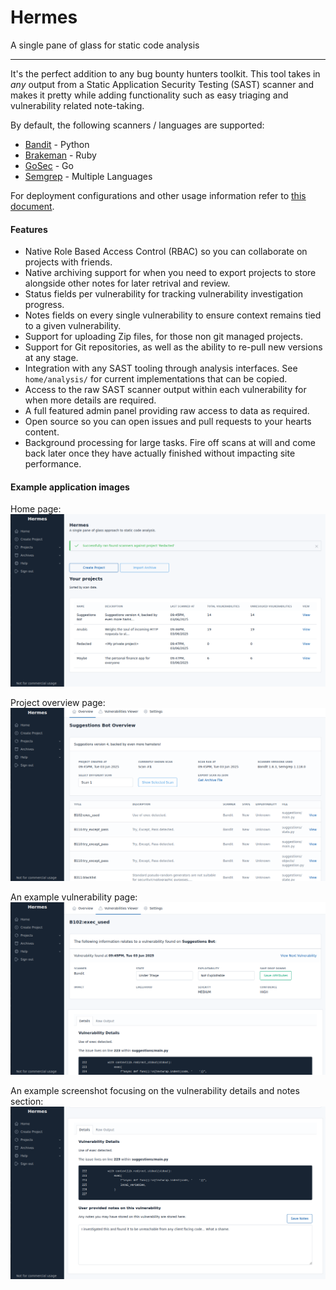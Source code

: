 # Hermes

A single pane of glass for static code analysis

---

It's the perfect addition to any bug bounty hunters toolkit. This tool takes in _any_ output from a Static Application Security Testing (SAST) scanner and makes it pretty while adding functionality such as easy triaging and vulnerability related note-taking.

By default, the following scanners / languages are supported:
- [Bandit](https://github.com/PyCQA/bandit) - Python
- [Brakeman](https://brakemanscanner.org/) - Ruby
- [GoSec](https://github.com/securego/gosec) - Go
- [Semgrep](https://semgrep.dev/) - Multiple Languages

For deployment configurations and other usage information refer to [this document](https://github.com/Skelmis/Hermes/blob/master/USAGE.md).

#### Features

- Native Role Based Access Control (RBAC) so you can collaborate on projects with friends.
- Native archiving support for when you need to export projects to store alongside other notes for later retrival and review.
- Status fields per vulnerability for tracking vulnerability investigation progress.
- Notes fields on every single vulnerability to ensure context remains tied to a given vulnerability.
- Support for uploading Zip files, for those non git managed projects.
- Support for Git repositories, as well as the ability to re-pull new versions at any stage.
- Integration with any SAST tooling through analysis interfaces. See `home/analysis/` for current implementations that can be copied.
- Access to the raw SAST scanner output within each vulnerability for when more details are required.
- A full featured admin panel providing raw access to data as required.
- Open source so you can open issues and pull requests to your hearts content.
- Background processing for large tasks. Fire off scans at will and come back later once they have actually finished without impacting site performance.

#### Example application images

Home page:
![A screenshot showcasing the home page with placeholder projects and notifications.](images/home.png)

Project overview page:
![A screenshot showcasing an example project. In this scan and project metadata is presented as well as all found vulnerabilities](images/project.png)

An example vulnerability page:
![A screenshot showing a vulnerability. This shows vulnerability specific metadata such as scanner, state, exploitability and the code itself](images/vuln.png)

An example screenshot focusing on the vulnerability details and notes section:
![A screenshot showing the vulnerable code, a description of the vuln as well as user editable notes.](images/vuln2.png)